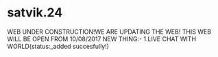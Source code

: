 # satvik.24
WEB UNDER CONSTRUCTION!WE ARE UPDATING THE WEB! THIS WEB WILL BE OPEN FROM 10/08/2017
NEW THING:-
1.LIVE CHAT WITH WORLD(status:_added succesfully!)
